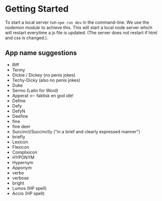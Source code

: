 # Getting Started
To start a local server run `npm run dev` in the command-line. We use the *nodemon module* to achieve this. 
This will start a local node server which will restart everytime a js file is updated. (The server does not restart if html and css is changed.). 

## App name suggestions

- Riff
- Termy
- Dickie / Dickey (no penis jokes)
- Techy-Dicky (also no penis jokes)
- Duke
- Sermo (Latin for Word)
- Apperat <-- faktisk en god idè!
- Define
- Defy
- DefyN
- Deefine
- fine
- fine deer
- Succinct/Succinctly ("in a brief and clearly expressed manner")
- briefly
- Lexicon
- Flexicon
- Complixicon
- HYPONYM
- Hypernym
- Apponym
- verbo
- verbose
- bright
- Lumos (HP spell)
- Accio (HP spell)
